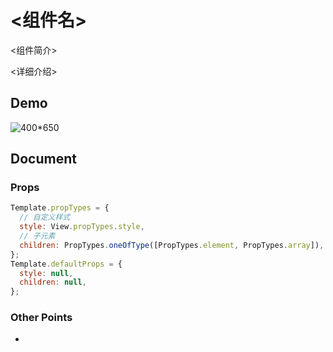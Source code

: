 # <组件名>

<组件简介>

<详细介绍>

## Demo

![400*650](demo.png)

## Document

### Props

```js
Template.propTypes = {
  // 自定义样式
  style: View.propTypes.style,
  // 子元素
  children: PropTypes.oneOfType([PropTypes.element, PropTypes.array]),
};
Template.defaultProps = {
  style: null,
  children: null,
};
```

### Other Points

-
